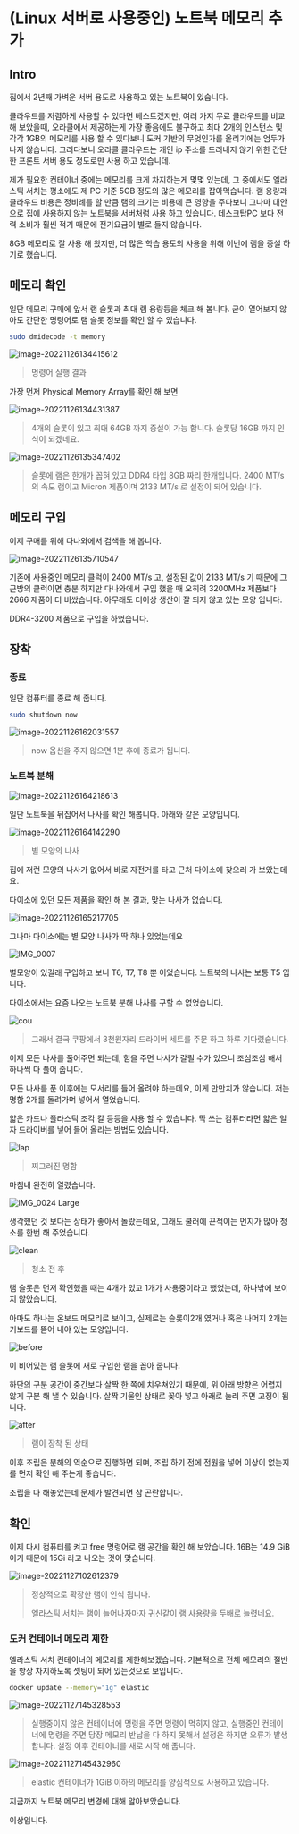 # (Linux 서버로 사용중인) 노트북 메모리 추가

## Intro

집에서 2년째 가벼운 서버 용도로 사용하고 있는 노트북이 있습니다.

클라우드를 저렴하게 사용할 수 있다면 베스트겠지만, 여러 가지 무료 클라우드를 비교 해 보았을때, 오라클에서 제공하는게 가장 좋음에도 불구하고 최대 2개의 인스턴스 및 각각 1GB의 메모리를 사용 할 수 있다보니 도커 기반의 무엇인가를 올리기에는 엄두가 나지 않습니다. 그러다보니 오라클 클라우드는 개인 ip 주소를 드러내지 않기 위한 간단한 프론트 서버 용도 정도로만 사용 하고 있습니데.

제가 필요한 컨테이너 중에는 메모리를 크게 차지하는게 몇몇 있는데, 그 중에서도 엘라스틱 서치는 평소에도 제 PC 기준 5GB 정도의 많은 메모리를 잡아먹습니다. 램 용량과 클라우드 비용은 정비례를 할 만큼 램의 크기는 비용에 큰 영향을 주다보니 그나마 대안으로 집에 사용하지 않는 노트북을 서버처럼 사용 하고 있습니다. 데스크탑PC 보다 전력 소비가 훨씬 적기 때문에 전기요금이 별로 들지 않습니다.

8GB 메모리로 잘 사용 해 왔지만, 더 많은 학습 용도의 사용을 위해 이번에 램을 증설 하기로 했습니다.

## 메모리 확인

일단 메모리 구매에 앞서 램 슬롯과 최대 램 용량등을 체크 해 봅니다. 굳이 열어보지 않아도 간단한 명령어로 램 슬롯 정보를 확인 할 수 있습니다.

```bash
sudo dmidecode -t memory
```

![image-20221126134415612](https://raw.githubusercontent.com/Shane-Park/mdblog/main/OS/linux/laptop-memory.assets/image-20221126134415612.png)

> 명령어 실행 결과

가장 먼저 Physical Memory Array를 확인 해 보면

![image-20221126134431387](https://raw.githubusercontent.com/Shane-Park/mdblog/main/OS/linux/laptop-memory.assets/image-20221126134431387.png)

>  4개의 슬롯이 있고 최대 64GB 까지 증설이 가능 합니다. 슬롯당 16GB 까지 인식이 되겠네요.

![image-20221126135347402](https://raw.githubusercontent.com/Shane-Park/mdblog/main/OS/linux/laptop-memory.assets/image-20221126135347402.png)

> 슬롯에 램은 한개가 꼽혀 있고 DDR4 타입 8GB 짜리 한개입니다. 2400 MT/s 의 속도 램이고 Micron 제품이며 2133 MT/s 로 설정이 되어 있습니다.

## 메모리 구입

이제 구매를 위해 다나와에서 검색을 해 봅니다.

![image-20221126135710547](https://raw.githubusercontent.com/Shane-Park/mdblog/main/OS/linux/laptop-memory.assets/image-20221126135710547.png)

기존에 사용중인 메모리 클럭이 2400 MT/s 고, 설정된 값이 2133 MT/s 기 때문에 그 근방의 클럭이면 충분 하지만 다나와에서 구입 했을 때 오히려 3200MHz 제품보다 2666 제품이 더 비쌌습니다. 아무래도 더이상 생산이 잘 되지 않고 있는 모양 입니다.

DDR4-3200 제품으로 구입을 하였습니다.

## 장착

### 종료

일단 컴퓨터를 종료 해 줍니다.

```bash
sudo shutdown now
```

![image-20221126162031557](https://raw.githubusercontent.com/Shane-Park/mdblog/main/OS/linux/laptop-memory.assets/image-20221126162031557.png)

> now 옵션을 주지 않으면 1분 후에 종료가 됩니다.

### 노트북 분해

![image-20221126164218613](https://raw.githubusercontent.com/Shane-Park/mdblog/main/OS/linux/laptop-memory.assets/image-20221126164218613.jpg)

일단 노트북을 뒤집어서 나사를 확인 해봅니다. 아래와 같은 모양입니다.

![image-20221126164142290](https://raw.githubusercontent.com/Shane-Park/mdblog/main/OS/linux/laptop-memory.assets/image-20221126164142290.jpg)

> 별 모양의 나사

집에 저런 모양의 나사가 없어서 바로 자전거를 타고 근처 다이소에 찾으러 가 보았는데요.

다이소에 있던 모든 제품을 확인 해 본 결과, 맞는 나사가 없습니다.

![image-20221126165217705](https://raw.githubusercontent.com/Shane-Park/mdblog/main/OS/linux/laptop-memory.assets/image-20221126165217705.jpg)

그나마 다이소에는 별 모양 나사가 딱 하나 있었는데요

![IMG_0007](https://raw.githubusercontent.com/Shane-Park/mdblog/main/OS/linux/laptop-memory.assets/IMG_0007.jpeg)

별모양이 있길래 구입하고 보니 T6, T7, T8 뿐 이었습니다. 노트북의 나사는 보통 T5 입니다.

다이소에서는 요즘 나오는 노트북 분해 나사를 구할 수 없었습니다.

![cou](https://raw.githubusercontent.com/Shane-Park/mdblog/main/OS/linux/laptop-memory.assets/cou.jpg)

> 그래서 결국 쿠팡에서 3천원자리 드라이버 세트를 주문 하고 하루 기다렸습니다.

이제 모든 나사를 풀어주면 되는데, 힘을 주면 나사가 갈릴 수가 있으니 조심조심 해서 하나씩 다 풀어 줍니다.

모든 나사를 푼 이후에는 모서리를 들어 올려야 하는데요, 이게 만만치가 않습니다. 저는 명함 2개를 돌려가며 넣어서 열었습니다.

얇은 카드나 플라스틱 조각 칼 등등을 사용 할 수 있습니다. 막 쓰는 컴퓨터라면 얇은 일자 드라이버를 넣어 들어 올리는 방법도 있습니다.

![lap](https://raw.githubusercontent.com/Shane-Park/mdblog/main/OS/linux/laptop-memory.assets/lap.png)

> 찌그러진 명함

마침내 완전히 열렸습니다.

![IMG_0024 Large](https://raw.githubusercontent.com/Shane-Park/mdblog/main/OS/linux/laptop-memory.assets/IMG_0024%20Large.jpeg)

생각했던 것 보다는 상태가 좋아서 놀랐는데요, 그래도 쿨러에 끈적이는 먼지가 많아 청소를 한번 해 주었습니다.

![clean](https://raw.githubusercontent.com/Shane-Park/mdblog/main/OS/linux/laptop-memory.assets/clean.png)

> 청소 전 후

램 슬롯은 먼저 확인했을 때는 4개가 있고 1개가 사용중이라고 했었는데, 하나밖에 보이지 않았습니다.

아마도 하나는 온보드 메모리로 보이고, 실제로는 슬롯이2개 였거나 혹은 나머지 2개는 키보드를 뜯어 내야 있는 모양입니다. 

![before](https://raw.githubusercontent.com/Shane-Park/mdblog/main/OS/linux/laptop-memory.assets/before.png)

이 비어있는 램 슬롯에 새로 구입한 램을 꼽아 줍니다.

하단의 구분 공간이 중간보다 살짝 한 쪽에 치우쳐있기 때문에, 위 아래 방향은 어렵지 않게 구분 해 낼 수 있습니다. 살짝 기울인 상태로 꽂아 넣고 아래로 눌러 주면 고정이 됩니다.

![after](https://raw.githubusercontent.com/Shane-Park/mdblog/main/OS/linux/laptop-memory.assets/after.png)

> 램이 장착 된 상태

이후 조립은 분해의 역순으로 진행하면 되며, 조립 하기 전에 전원을 넣어 이상이 없는지를 먼저 확인 해 주는게 좋습니다.

조립을 다 해놓았는데 문제가 발견되면 참 곤란합니다.

## 확인

이제 다시 컴퓨터를 켜고 free 명령어로 램 공간을 확인 해 보았습니다. 16B는 14.9 GiB 이기 때문에 15Gi 라고 나오는 것이 맞습니다.

![image-20221127102612379](https://raw.githubusercontent.com/Shane-Park/mdblog/main/OS/linux/laptop-memory.assets/image-20221127102612379.png)

> 정상적으로 확장한 램이 인식 됩니다.
>
> 엘라스틱 서치는 램이 늘어나자마자 귀신같이 램 사용량을 두배로 늘렸네요. 

### 도커 컨테이너 메모리 제한

엘라스틱 서치 컨테이너의 메모리를 제한해보겠습니다. 기본적으로 전체 메모리의 절반을 항상 차지하도록 셋팅이 되어 있는것으로 보입니다.

```bash
docker update --memory="1g" elastic
```

![image-20221127145328553](https://raw.githubusercontent.com/Shane-Park/mdblog/main/OS/linux/laptop-memory.assets/image-20221127145328553.png)

> 실행중이지 않은 컨테이너에 명령을 주면 명령이 먹히지 않고, 실행중인 컨테이너에 명령을 주면 당장 메모리 반납을 다 하지 못해서 설정은 하지만 오류가 발생합니다. 설정 이후 컨테이너를 새로 시작 해 줍니다.

![image-20221127145432960](https://raw.githubusercontent.com/Shane-Park/mdblog/main/OS/linux/laptop-memory.assets/image-20221127145432960.png)

> elastic 컨테이너가 1GiB 이하의 메모리를 양심적으로 사용하고 있습니다.

지금까지 노트북 메모리 변경에 대해 알아보았습니다.

이상입니다. 